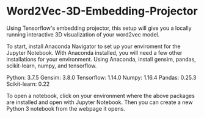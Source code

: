 # Word2Vec-3D-Embedding-Projector
Using Tensorflow's embedding projector, this setup will give you a locally running interactive 3D visualization of your word2vec model.

To start, install Anaconda Navigator to set up your enviroment for the Jupyter Notebook. With Anaconda installed, you will need a few other installations for your environment. Using Anaconda, install gensim, pandas, scikit-learn, numpy, and tensorflow.

Python: 3.7.5
Gensim: 3.8.0
Tensorflow: 1.14.0
Numpy: 1.16.4
Pandas: 0.25.3
Scikit-learn: 0.22

To open a notebook, click on your environment where the above packages are installed and open with Jupyter Notebook. Then you can create a new Python 3 notebook from the webpage it opens.
